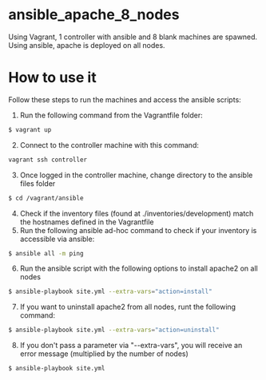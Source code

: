 # ansible_apache_8_nodes
Using Vagrant, 1 controller with ansible and 8 blank machines are spawned. Using ansible, apache is deployed on all nodes.

# How to use it

Follow these steps to run the machines and access the ansible scripts:

1. Run the following command from the Vagrantfile folder:
```sh
$ vagrant up
```
2. Connect to the controller machine with this command:

```sh
vagrant ssh controller
```
3. Once logged in the controller machine, change directory to the ansible files folder
```sh
$ cd /vagrant/ansible
```
4. Check if the inventory files (found at ./inventories/development) match the hostnames defined in the Vagrantfile
5. Run the following ansible ad-hoc command to check if your inventory is accessible via ansible:
```sh
$ ansible all -m ping
```
6. Run the ansible script with the following options to install apache2 on all nodes
```sh
$ ansible-playbook site.yml --extra-vars="action=install"
```
7. If you want to uninstall apache2 from all nodes, runt the following command:
```sh
$ ansible-playbook site.yml --extra-vars="action=uninstall"
```
8. If you don't pass a parameter via "--extra-vars", you will receive an error message (multiplied by the number of nodes)
```sh
$ ansible-playbook site.yml 
```
